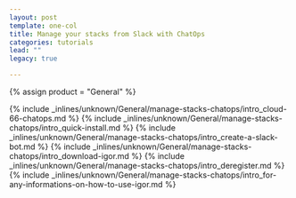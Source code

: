 ```yaml
---
layout: post
template: one-col
title: Manage your stacks from Slack with ChatOps
categories: tutorials
lead: ""
legacy: true

---
```

{% assign product = "General" %}

{% include _inlines/unknown/General/manage-stacks-chatops/intro_cloud-66-chatops.md %}
{% include _inlines/unknown/General/manage-stacks-chatops/intro_quick-install.md %}
{% include _inlines/unknown/General/manage-stacks-chatops/intro_create-a-slack-bot.md %}
{% include _inlines/unknown/General/manage-stacks-chatops/intro_download-igor.md %}
{% include _inlines/unknown/General/manage-stacks-chatops/intro_deregister.md %}
{% include _inlines/unknown/General/manage-stacks-chatops/intro_for-any-informations-on-how-to-use-igor.md %}

